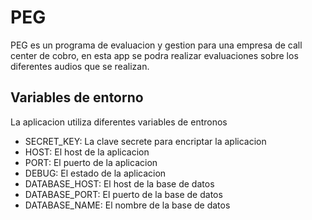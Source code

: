 # PEG

PEG es un programa de evaluacion y gestion para una empresa de call center de cobro, en esta app se podra realizar evaluaciones sobre los diferentes audios que se realizan.

## Variables de entorno

La aplicacion utiliza diferentes variables de entronos

- SECRET_KEY: La clave secrete para encriptar la aplicacion
- HOST: El host de la aplicacion
- PORT: El puerto de la aplicacion
- DEBUG: El estado de la aplicacion
- DATABASE_HOST: El host de la base de datos
- DATABASE_PORT: El puerto de la base de datos
- DATABASE_NAME: El nombre de la base de datos
